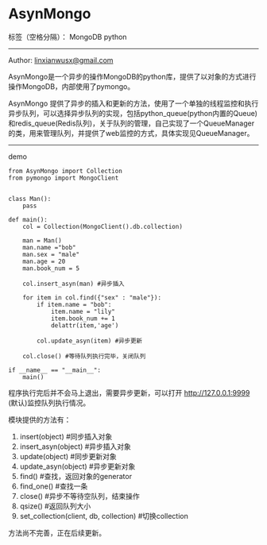 ﻿# AsynMongo

标签（空格分隔）： MongoDB python

---
Author: linxianwusx@gmail.com

AsynMongo是一个异步的操作MongoDB的python库，提供了以对象的方式进行操作MongoDB，内部使用了pymongo。

AsynMongo 提供了异步的插入和更新的方法，使用了一个单独的线程监控和执行异步队列，可以选择异步队列的实现，包括python_queue(python内置的Queue)和redis_queue(Redis队列)，关于队列的管理，自己实现了一个QueueManager的类，用来管理队列，并提供了web监控的方式，具体实现见QueueManager。

---

demo

```{python}
from AsynMongo import Collection
from pymongo import MongoClient


class Man():
    pass

def main():
    col = Collection(MongoClient().db.collection)

    man = Man()
    man.name ="bob"
    man.sex = "male"
    man.age = 20
    man.book_num = 5

    col.insert_asyn(man) #异步插入

    for item in col.find({"sex" : "male"}):
        if item.name = "bob":
            item.name = "lily"
            item.book_num += 1
            delattr(item,'age')

        col.update_asyn(item) #异步更新

    col.close() #等待队列执行完毕，关闭队列

if __name__ == "__main__":
    main()
```

程序执行完后并不会马上退出，需要异步更新，可以打开 http://127.0.0.1:9999 (默认)监控队列执行情况。

模块提供的方法有：

1. insert(object) #同步插入对象
2. insert_asyn(object) #异步插入对象
3. update(object) #同步更新对象
4. update_asyn(object) #异步更新对象
5. find() #查找，返回对象的generator
6. find_one() #查找一条
7. close() #异步不等待空队列，结束操作
8. qsize() #返回队列大小
9. set_collection(client, db, collection) #切换collection

方法尚不完善，正在后续更新。